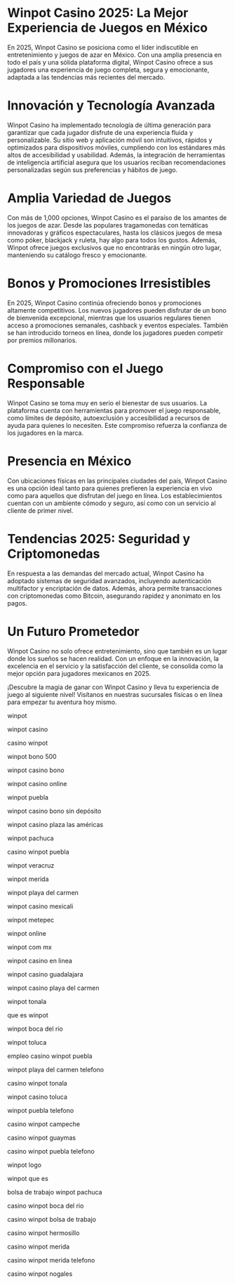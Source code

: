 # Winpot Casino 2025: La Mejor Experiencia de Juegos en México

En 2025, Winpot Casino se posiciona como el líder indiscutible en entretenimiento y juegos de azar en México. Con una amplia presencia en todo el país y una sólida plataforma digital, Winpot Casino ofrece a sus jugadores una experiencia de juego completa, segura y emocionante, adaptada a las tendencias más recientes del mercado.

# Innovación y Tecnología Avanzada
Winpot Casino ha implementado tecnología de última generación para garantizar que cada jugador disfrute de una experiencia fluida y personalizable. Su sitio web y aplicación móvil son intuitivos, rápidos y optimizados para dispositivos móviles, cumpliendo con los estándares más altos de accesibilidad y usabilidad. Además, la integración de herramientas de inteligencia artificial asegura que los usuarios reciban recomendaciones personalizadas según sus preferencias y hábitos de juego.

# Amplia Variedad de Juegos
Con más de 1,000 opciones, Winpot Casino es el paraíso de los amantes de los juegos de azar. Desde las populares tragamonedas con temáticas innovadoras y gráficos espectaculares, hasta los clásicos juegos de mesa como póker, blackjack y ruleta, hay algo para todos los gustos. Además, Winpot ofrece juegos exclusivos que no encontrarás en ningún otro lugar, manteniendo su catálogo fresco y emocionante.

# Bonos y Promociones Irresistibles
En 2025, Winpot Casino continúa ofreciendo bonos y promociones altamente competitivos. Los nuevos jugadores pueden disfrutar de un bono de bienvenida excepcional, mientras que los usuarios regulares tienen acceso a promociones semanales, cashback y eventos especiales. También se han introducido torneos en línea, donde los jugadores pueden competir por premios millonarios.

# Compromiso con el Juego Responsable
Winpot Casino se toma muy en serio el bienestar de sus usuarios. La plataforma cuenta con herramientas para promover el juego responsable, como límites de depósito, autoexclusión y accesibilidad a recursos de ayuda para quienes lo necesiten. Este compromiso refuerza la confianza de los jugadores en la marca.

# Presencia en México
Con ubicaciones físicas en las principales ciudades del país, Winpot Casino es una opción ideal tanto para quienes prefieren la experiencia en vivo como para aquellos que disfrutan del juego en línea. Los establecimientos cuentan con un ambiente cómodo y seguro, así como con un servicio al cliente de primer nivel.

# Tendencias 2025: Seguridad y Criptomonedas
En respuesta a las demandas del mercado actual, Winpot Casino ha adoptado sistemas de seguridad avanzados, incluyendo autenticación multifactor y encriptación de datos. Además, ahora permite transacciones con criptomonedas como Bitcoin, asegurando rapidez y anonimato en los pagos.

# Un Futuro Prometedor
Winpot Casino no solo ofrece entretenimiento, sino que también es un lugar donde los sueños se hacen realidad. Con un enfoque en la innovación, la excelencia en el servicio y la satisfacción del cliente, se consolida como la mejor opción para jugadores mexicanos en 2025.

¡Descubre la magia de ganar con Winpot Casino y lleva tu experiencia de juego al siguiente nivel! Visítanos en nuestras sucursales físicas o en línea para empezar tu aventura hoy mismo.

winpot

winpot casino

casino winpot

winpot bono 500

winpot casino bono

winpot casino online

winpot puebla

winpot casino bono sin depósito

winpot casino plaza las américas

winpot pachuca

casino winpot puebla

winpot veracruz

winpot merida

winpot playa del carmen

winpot casino mexicali

winpot metepec

winpot online

winpot com mx

winpot casino en linea

winpot casino guadalajara

winpot casino playa del carmen

winpot tonala

que es winpot

winpot boca del rio

winpot toluca

empleo casino winpot puebla

winpot playa del carmen telefono

casino winpot tonala

winpot casino toluca

winpot puebla telefono

casino winpot campeche

casino winpot guaymas

casino winpot puebla telefono

winpot logo

winpot que es

bolsa de trabajo winpot pachuca

casino winpot boca del rio

casino winpot bolsa de trabajo

casino winpot hermosillo

casino winpot merida

casino winpot merida telefono

casino winpot nogales
